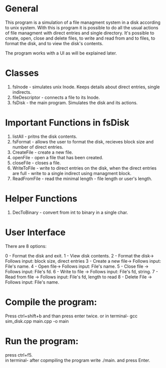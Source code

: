 # General

This program is a simulation of a file managment system in a disk according to unix system.
With this is program it is possible to do all the usual actions of file managment with direct entries and single directory.
It's possible to create, open, close and delete files, to write and read from and to files, to format the disk, and to view the disk's contents.

The program works with a UI as will be explained later.

# Classes

1. fsInode - simulates unix Inode. Keeps details about direct entries, single indirects.
2. fileDescriptor - connects a file to its Inode.
3. fsDisk - the main program. Simulates the disk and its actions.

# Important Functions in fsDisk

1. listAll - pritns the disk contents.
2. fsFormat - allows the user to format the disk, recieves block size and number of direct entries.
3. CreateFile - create a new file.
4. openFile - open a file that has been created.
5. closeFile - closes a file.
6. WriteToFile - write to direct entries on the disk, when the direct entries are full - write to a single indirect using managment block.
7. ReadFromFile - read the minimal length - file length or user's length.

# Helper Functions

1. DecToBinary - convert from int to binary in a single char.

# User Interface

There are 8 options:

0 - Format the disk and exit.
1 - View disk contents.
2 - Format the disk-> Follows input: block size, direct entries
3 - Create a new file-> Follows input: File's name.
4 - Open file-> Follows input: File's name.
5 - Close file -> Follows input: File's fd.
6 - Write to file -> Follows input: File's fd, string.
7 - Read from file -> Follows input: File's fd, length to read
8 - Delete File -> Follows input: File's name.


# Compile the program:

Press ctrl+shift+b and than press enter twice.
or in terminal- gcc sim_disk.cpp main.cpp -o main

# Run the program:

press ctrl+f5.	
in terminal- after copmpiling the program write ./main. and press Enter.
